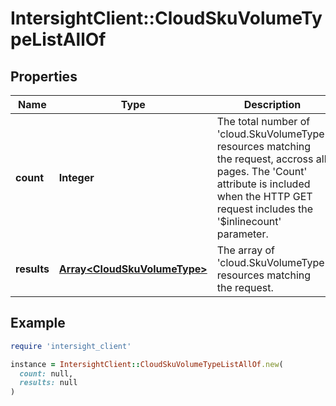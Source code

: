 # IntersightClient::CloudSkuVolumeTypeListAllOf

## Properties

| Name | Type | Description | Notes |
| ---- | ---- | ----------- | ----- |
| **count** | **Integer** | The total number of &#39;cloud.SkuVolumeType&#39; resources matching the request, accross all pages. The &#39;Count&#39; attribute is included when the HTTP GET request includes the &#39;$inlinecount&#39; parameter. | [optional] |
| **results** | [**Array&lt;CloudSkuVolumeType&gt;**](CloudSkuVolumeType.md) | The array of &#39;cloud.SkuVolumeType&#39; resources matching the request. | [optional] |

## Example

```ruby
require 'intersight_client'

instance = IntersightClient::CloudSkuVolumeTypeListAllOf.new(
  count: null,
  results: null
)
```

